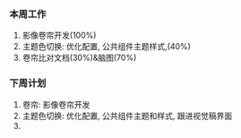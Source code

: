 ### 本周工作

1. 影像卷帘开发(100%)
2. 主题色切换: 优化配置, 公共组件主题样式,(40%)
3.  卷帘比对文档(30%)&脑图(70%)

### 下周计划

1. 卷帘: 影像卷帘开发
2. 主题色切换: 优化配置, 公共组件主题和样式, 跟进视觉稿界面
3. 